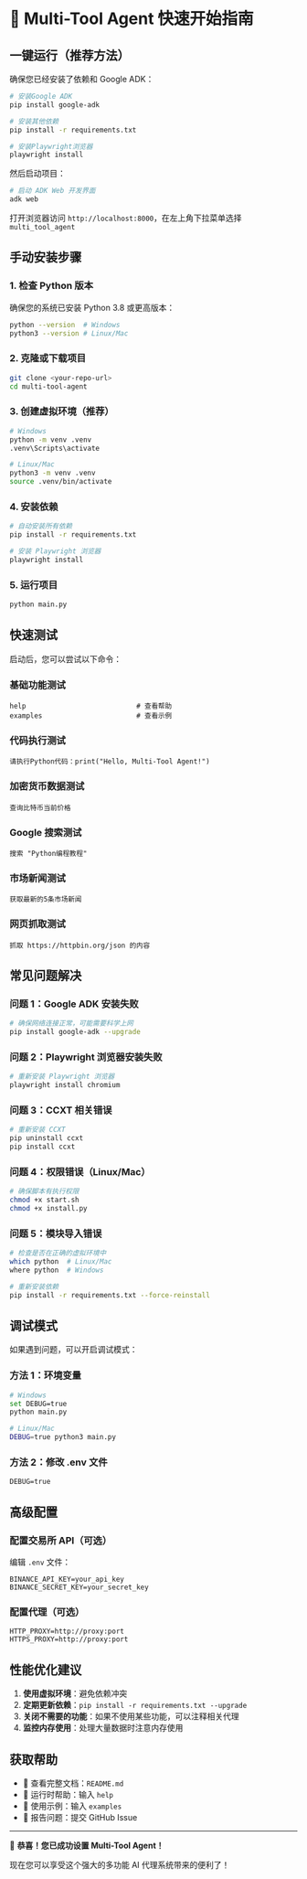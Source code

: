 # 🚀 Multi-Tool Agent 快速开始指南

## 一键运行（推荐方法）

确保您已经安装了依赖和 Google ADK：

```bash
# 安装Google ADK
pip install google-adk

# 安装其他依赖
pip install -r requirements.txt

# 安装Playwright浏览器
playwright install
```

然后启动项目：

```bash
# 启动 ADK Web 开发界面
adk web
```

打开浏览器访问 `http://localhost:8000`，在左上角下拉菜单选择 `multi_tool_agent`

## 手动安装步骤

### 1. 检查 Python 版本

确保您的系统已安装 Python 3.8 或更高版本：

```bash
python --version  # Windows
python3 --version # Linux/Mac
```

### 2. 克隆或下载项目

```bash
git clone <your-repo-url>
cd multi-tool-agent
```

### 3. 创建虚拟环境（推荐）

```bash
# Windows
python -m venv .venv
.venv\Scripts\activate

# Linux/Mac
python3 -m venv .venv
source .venv/bin/activate
```

### 4. 安装依赖

```bash
# 自动安装所有依赖
pip install -r requirements.txt

# 安装 Playwright 浏览器
playwright install
```

### 5. 运行项目

```bash
python main.py
```

## 快速测试

启动后，您可以尝试以下命令：

### 基础功能测试

```
help                           # 查看帮助
examples                       # 查看示例
```

### 代码执行测试

```
请执行Python代码：print("Hello, Multi-Tool Agent!")
```

### 加密货币数据测试

```
查询比特币当前价格
```

### Google 搜索测试

```
搜索 "Python编程教程"
```

### 市场新闻测试

```
获取最新的5条市场新闻
```

### 网页抓取测试

```
抓取 https://httpbin.org/json 的内容
```

## 常见问题解决

### 问题 1：Google ADK 安装失败

```bash
# 确保网络连接正常，可能需要科学上网
pip install google-adk --upgrade
```

### 问题 2：Playwright 浏览器安装失败

```bash
# 重新安装 Playwright 浏览器
playwright install chromium
```

### 问题 3：CCXT 相关错误

```bash
# 重新安装 CCXT
pip uninstall ccxt
pip install ccxt
```

### 问题 4：权限错误（Linux/Mac）

```bash
# 确保脚本有执行权限
chmod +x start.sh
chmod +x install.py
```

### 问题 5：模块导入错误

```bash
# 检查是否在正确的虚拟环境中
which python  # Linux/Mac
where python  # Windows

# 重新安装依赖
pip install -r requirements.txt --force-reinstall
```

## 调试模式

如果遇到问题，可以开启调试模式：

### 方法 1：环境变量

```bash
# Windows
set DEBUG=true
python main.py

# Linux/Mac
DEBUG=true python3 main.py
```

### 方法 2：修改 .env 文件

```
DEBUG=true
```

## 高级配置

### 配置交易所 API（可选）

编辑 `.env` 文件：

```
BINANCE_API_KEY=your_api_key
BINANCE_SECRET_KEY=your_secret_key
```

### 配置代理（可选）

```
HTTP_PROXY=http://proxy:port
HTTPS_PROXY=http://proxy:port
```

## 性能优化建议

1. **使用虚拟环境**：避免依赖冲突
2. **定期更新依赖**：`pip install -r requirements.txt --upgrade`
3. **关闭不需要的功能**：如果不使用某些功能，可以注释相关代理
4. **监控内存使用**：处理大量数据时注意内存使用

## 获取帮助

- 📖 查看完整文档：`README.md`
- 💬 运行时帮助：输入 `help`
- 🌟 使用示例：输入 `examples`
- 🐛 报告问题：提交 GitHub Issue

---

🎉 **恭喜！您已成功设置 Multi-Tool Agent！**

现在您可以享受这个强大的多功能 AI 代理系统带来的便利了！
